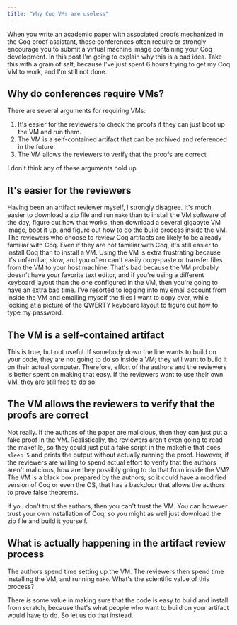 ```yaml
---
title: "Why Coq VMs are useless"
---
```


When you write an academic paper with associated proofs mechanized in the Coq proof assistant, these conferences often require or strongly encourage you to submit a virtual machine image containing your Coq development. In this post I'm going to explain why this is a bad idea. Take this with a grain of salt, because I've just spent 6 hours trying to get my Coq VM to work, and I'm still not done.

## Why do conferences require VMs?

There are several arguments for requiring VMs:

1. It's easier for the reviewers to check the proofs if they can just boot up the VM and run them.
2. The VM is a self-contained artifact that can be archived and referenced in the future.
3. The VM allows the reviewers to verify that the proofs are correct

I don't think any of these arguments hold up.

## It's easier for the reviewers

Having been an artifact reviewer myself, I strongly disagree. It's much easier to download a zip file and run `make` than to install the VM software of the day, figure out how that works, then download a several gigabyte VM image, boot it up, and figure out how to do the build process inside the VM. The reviewers who choose to review Coq artifacts are likely to be already familiar with Coq. Even if they are not familiar with Coq, it's still easier to install Coq than to install a VM. Using the VM is extra frustrating because it's unfamiliar, slow, and you often can't easily copy-paste or transfer files from the VM to your host machine. That's bad because the VM probably doesn't have your favorite text editor, and if you're using a different keyboard layout than the one configured in the VM, then you're going to have an extra bad time. I've resorted to logging into my email account from inside the VM and emailing myself the files I want to copy over, while looking at a picture of the QWERTY keyboard layout to figure out how to type my password.

## The VM is a self-contained artifact

This is true, but not useful. If somebody down the line wants to build on your code, they are not going to do so inside a VM; they will want to build it on their actual computer. Therefore, effort of the authors and the reviewers is better spent on making that easy. If the reviewers want to use their own VM, they are still free to do so.

## The VM allows the reviewers to verify that the proofs are correct

Not really. If the authors of the paper are malicious, then they can just put a fake proof in the VM. Realistically, the reviewers aren't even going to read the makefile, so they could just put a fake script in the makefile that does `sleep 5` and prints the output without actually running the proof. However, if the reviewers are willing to spend actual effort to verify that the authors aren't malicious, how are they possibly going to do that from inside the VM? The VM is a black box prepared by the authors, so it could have a modified version of Coq or even the OS, that has a backdoor that allows the authors to prove false theorems.

If you don't trust the authors, then you can't trust the VM. You can however trust your own installation of Coq, so you might as well just download the zip file and build it yourself.

## What is actually happening in the artifact review process

The authors spend time setting up the VM. The reviewers then spend time installing the VM, and running `make`. What's the scientific value of this process?

There *is* some value in making sure that the code is easy to build and install from scratch, because that's what people who want to build on your artifact would have to do. So let us do that instead.
